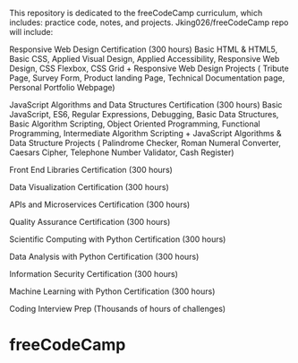 This repository is dedicated to the freeCodeCamp curriculum, which includes: practice code, notes, and projects. Jking026/freeCodeCamp repo will include:

Responsive Web Design Certification (300 hours)
	Basic HTML & HTML5, Basic CSS, Applied Visual Design, Applied Accessibility, Responsive Web Design, CSS Flexbox, CSS Grid +  Responsive Web Design Projects ( Tribute Page, Survey Form, Product landing Page, Technical Documentation page, Personal Portfolio Webpage)

JavaScript Algorithms and Data Structures Certification (300 hours)
	Basic JavaScript, ES6, Regular Expressions, Debugging, Basic Data Structures, Basic Algorithm Scripting, Object Oriented Programming, Functional Programming, Intermediate Algorithm Scripting + JavaScript Algorithms & Data Structure Projects ( Palindrome Checker, Roman Numeral Converter, Caesars Cipher, Telephone Number Validator, Cash Register)

Front End Libraries Certification (300 hours)

Data Visualization Certification (300 hours)

APIs and Microservices Certification (300 hours)

Quality Assurance Certification (300 hours)

Scientific Computing with Python Certification (300 hours)

Data Analysis with Python Certification (300 hours)

Information Security Certification (300 hours)

Machine Learning with Python Certification (300 hours)

Coding Interview Prep (Thousands of hours of challenges)

# freeCodeCamp
